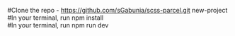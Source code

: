 #Clone the repo - https://github.com/sGabunia/scss-parcel.git new-project  
#In your terminal, run npm install  
#In your terminal, run npm run dev  
